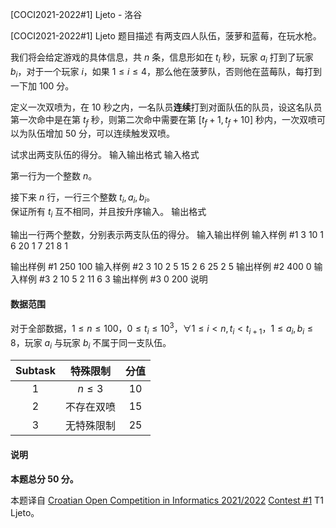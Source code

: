



[COCI2021-2022#1] Ljeto - 洛谷














[COCI2021-2022#1] Ljeto
题目描述
有两支四人队伍，菠萝和蓝莓，在玩水枪。

我们将会给定游戏的具体信息，共 $n$ 条，信息形如在 $t_i$ 秒，玩家 $a_i$ 打到了玩家 $b_i$，对于一个玩家 $i$，如果 $1\le i\le 4$，那么他在菠萝队，否则他在蓝莓队，每打到一下加 $100$ 分。

定义一次双喷为，在 $10$ 秒之内，一名队员**连续**打到对面队伍的队员，设这名队员第一次命中是在第 $t_f$ 秒，则第二次命中需要在第 $[t_f+1,t_f+10]$ 秒内，一次双喷可以为队伍增加 $50$ 分，可以连续触发双喷。

试求出两支队伍的得分。
输入输出格式
输入格式

第一行为一个整数 $n$。

接下来 $n$ 行，一行三个整数 $t_i,a_i,b_i$。  
保证所有 $t_i$ 互不相同，并且按升序输入。
输出格式

输出一行两个整数，分别表示两支队伍的得分。
输入输出样例
输入样例 #1
3
10 1 6
20 1 7
21 8 1

输出样例 #1
250 100
输入样例 #2
3
10 2 5
15 2 6
25 2 5
输出样例 #2
400 0
输入样例 #3
2
10 5 2
11 6 3
输出样例 #3
0 200
说明
#### 数据范围
对于全部数据，$1\le n\le 100$，$0\le t_i\le 10^3$，$\forall 1\le i< n,t_i<t_{i+1}$，$1\le a_i,b_i\le 8$，玩家 $a_i$ 与玩家 $b_i$ 不属于同一支队伍。

| Subtask | 特殊限制 | 分值 |
| :---------: | :---------: | :----------: |
| $1$ | $n\le 3$ | $10$ |
| $2$ | 不存在双喷 | $15$ | 
| $3$ | 无特殊限制 | $25$ |

#### 说明
**本题总分 $50$ 分。**

本题译自 [Croatian Open Competition in Informatics 2021/2022](https://hsin.hr/coci/archive/2021_2022) [Contest #1](https://hsin.hr/coci/archive/2021_2022/contest1_tasks.pdf) T1 Ljeto。






